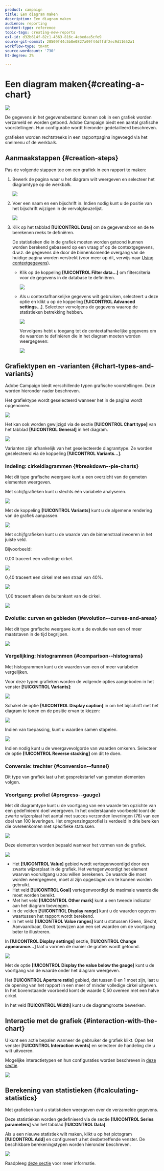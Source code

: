```yaml
---
product: campaign
title: Een diagram maken
description: Een diagram maken
audience: reporting
content-type: reference
topic-tags: creating-new-reports
exl-id: d32b614f-82c1-4363-816c-4ebedaa5cfe9
source-git-commit: 20509f44c5b8e0827a09f44dffdf2ec9d11652a1
workflow-type: tm+mt
source-wordcount: '730'
ht-degree: 2%

---
```


# Een diagram maken{#creating-a-chart}

![](../../assets/common.svg)

De gegevens in het gegevensbestand kunnen ook in een grafiek worden verzameld en worden getoond. Adobe Campaign biedt een aantal grafische voorstellingen. Hun configuratie wordt hieronder gedetailleerd beschreven.

grafieken worden rechtstreeks in een rapportpagina ingevoegd via het snelmenu of de werkbalk.

## Aanmaakstappen {#creation-steps}

Pas de volgende stappen toe om een grafiek in een rapport te maken:

1. Bewerk de pagina waar u het diagram wilt weergeven en selecteer het diagramtype op de werkbalk.

   ![](assets/s_advuser_report_page_activity_04.png)

1. Voer een naam en een bijschrift in. Indien nodig kunt u de positie van het bijschrift wijzigen in de vervolgkeuzelijst.

   ![](assets/s_ncs_advuser_report_wizard_018.png)

1. Klik op het tabblad **[!UICONTROL Data]** om de gegevensbron en de te berekenen reeks te definiëren.

   De statistieken die in de grafiek moeten worden getoond kunnen worden berekend gebaseerd op een vraag of op de contextgegevens, d.w.z. de gegevens die door de binnenkomende overgang van de huidige pagina worden verstrekt (voor meer op dit, verwijs naar [Using contextgegevens](../../reporting/using/using-the-context.md#using-context-data)).

   * Klik op de koppeling **[!UICONTROL Filter data...]** om filtercriteria voor de gegevens in de database te definiëren.

      ![](assets/reporting_graph_add_filter.png)

   * Als u contextafhankelijke gegevens wilt gebruiken, selecteert u deze optie en klikt u op de koppeling **[!UICONTROL Advanced settings...]**. Selecteer vervolgens de gegevens waarop de statistieken betrekking hebben.

      ![](assets/reporting_graph_from_context.png)

      Vervolgens hebt u toegang tot de contextafhankelijke gegevens om de waarden te definiëren die in het diagram moeten worden weergegeven:

      ![](assets/reporting_graph_select-from_context.png)

## Grafiektypen en -varianten {#chart-types-and-variants}

Adobe Campaign biedt verschillende typen grafische voorstellingen. Deze worden hieronder nader beschreven.

Het grafiektype wordt geselecteerd wanneer het in de pagina wordt opgenomen.

![](assets/s_advuser_report_page_activity_04.png)

Het kan ook worden gewijzigd via de sectie **[!UICONTROL Chart type]** van het tabblad **[!UICONTROL General]** in het diagram.

![](assets/reporting_change_graph_type.png)

Varianten zijn afhankelijk van het geselecteerde diagramtype. Ze worden geselecteerd via de koppeling **[!UICONTROL Variants...]**.

### Indeling: cirkeldiagrammen {#breakdown--pie-charts}

Met dit type grafische weergave kunt u een overzicht van de gemeten elementen weergeven.

Met schijfgrafieken kunt u slechts één variabele analyseren.

![](assets/reporting_graph_type_sector_1.png)

Met de koppeling **[!UICONTROL Variants]** kunt u de algemene rendering van de grafiek aanpassen.

![](assets/reporting_graph_type_sector_2.png)

Met schijfgrafieken kunt u de waarde van de binnenstraal invoeren in het juiste veld.

Bijvoorbeeld:

0,00 traceert een volledige cirkel.

![](assets/s_ncs_advuser_report_sector_exple1.png)

0,40 traceert een cirkel met een straal van 40%.

![](assets/s_ncs_advuser_report_sector_exple2.png)

1,00 traceert alleen de buitenkant van de cirkel.

![](assets/s_ncs_advuser_report_sector_exple3.png)

### Evolutie: curven en gebieden {#evolution--curves-and-areas}

Met dit type grafische weergave kunt u de evolutie van een of meer maatstaven in de tijd begrijpen.

![](assets/reporting_graph_type_curve.png)

### Vergelijking: histogrammen {#comparison--histograms}

Met histogrammen kunt u de waarden van een of meer variabelen vergelijken.

Voor deze typen grafieken worden de volgende opties aangeboden in het venster **[!UICONTROL Variants]**:

![](assets/reporting_select_graph_var.png)

Schakel de optie **[!UICONTROL Display caption]** in om het bijschrift met het diagram te tonen en de positie ervan te kiezen:

![](assets/reporting_select_graph_legend.png)

Indien van toepassing, kunt u waarden samen stapelen.

![](assets/reporting_graph_type_histo.png)

Indien nodig kunt u de weergavevolgorde van waarden omkeren. Selecteer de optie **[!UICONTROL Reverse stacking]** om dit te doen.

### Conversie: trechter {#conversion--funnel}

Dit type van grafiek laat u het gesprekstarief van gemeten elementen volgen.

### Voortgang: profiel {#progress--gauge}

Met dit diagramtype kunt u de voortgang van een waarde ten opzichte van een gedefinieerd doel weergeven. In het onderstaande voorbeeld toont de zwarte wijzerplaat het aantal met succes verzonden leveringen (76) van een doel van 100 leveringen. Het omgrenzingsprofiel is verdeeld in drie bereiken die overeenkomen met specifieke statussen.

![](assets/reporting_graph_type_gauge.png)

Deze elementen worden bepaald wanneer het vormen van de grafiek.

![](assets/reporting_graph_type_gauge1.png)

* Het **[!UICONTROL Value]** gebied wordt vertegenwoordigd door een zwarte wijzerplaat in de grafiek. Het vertegenwoordigt het element waarvan vooruitgang u zou willen berekenen. De waarde die moet worden weergegeven, moet al zijn opgeslagen om te kunnen worden gebruikt.
* Het veld **[!UICONTROL Goal]** vertegenwoordigt de maximale waarde die moet worden bereikt.
* Met het veld **[!UICONTROL Other mark]** kunt u een tweede indicator aan het diagram toevoegen.
* In de velden **[!UICONTROL Display range]** kunt u de waarden opgeven waartussen het rapport wordt berekend.
* In het veld **[!UICONTROL Value ranges]** kunt u statussen (Geen, Slecht, Aanvaardbaar, Goed) toewijzen aan een set waarden om de voortgang beter te illustreren.

In **[!UICONTROL Display settings]** sectie, **[!UICONTROL Change appearance...]** laat u vormen de manier de grafiek wordt getoond.

![](assets/reporting_graph_type_gauge2.png)

Met de optie **[!UICONTROL Display the value below the gauge]** kunt u de voortgang van de waarde onder het diagram weergeven.

Het **[!UICONTROL Aperture ratio]** gebied, dat tussen 0 en 1 moet zijn, laat u de opening van het rapport in een meer of minder volledige cirkel uitgeven. In het bovenstaande voorbeeld komt de waarde 0,50 overeen met een halve cirkel.

In het veld **[!UICONTROL Width]** kunt u de diagramgrootte bewerken.

## Interactie met de grafiek {#interaction-with-the-chart}

U kunt een actie bepalen wanneer de gebruiker de grafiek klikt. Open het venster **[!UICONTROL Interaction events]** en selecteer de handeling die u wilt uitvoeren.

Mogelijke interactietypen en hun configuraties worden beschreven in [deze sectie](../../web/using/static-elements-in-a-web-form.md#inserting-html-content).

![](assets/s_ncs_advuser_report_wizard_017.png)

## Berekening van statistieken {#calculating-statistics}

Met grafieken kunt u statistieken weergeven over de verzamelde gegevens.

Deze statistieken worden gedefinieerd via de sectie **[!UICONTROL Series parameters]** van het tabblad **[!UICONTROL Data]**.

Als u een nieuwe statistiek wilt maken, klikt u op het pictogram **[!UICONTROL Add]** en configureert u het desbetreffende venster. De beschikbare berekeningstypen worden hieronder beschreven.

![](assets/reporting_add_statistics.png)

Raadpleeg [deze sectie](../../reporting/using/using-the-descriptive-analysis-wizard.md#statistics-calculation) voor meer informatie.
